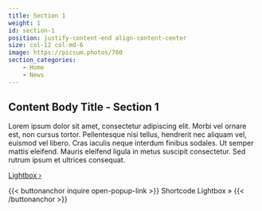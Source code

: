 ```yaml
---
title: Section 1
weight: 1
id: section-1
position: justify-content-end align-content-center
size: col-12 col-md-6
image: https://picsum.photos/700
section_categories:
    - Home
    - News
---
```


## Content Body Title - Section 1

Lorem ipsum dolor sit amet, consectetur adipiscing elit. Morbi vel ornare est, non cursus tortor. Pellentesque nisi tellus, hendrerit nec aliquam vel, euismod vel libero. Cras iaculis neque interdum finibus sodales. Ut semper mattis eleifend. Mauris eleifend ligula in metus suscipit consectetur. Sed rutrum ipsum et ultrices consequat. 

<a href="#inquire" class="open-popup-link button buttonOutline">Lightbox &rsaquo;</a>

{{< buttonanchor inquire open-popup-link >}}
Shortcode Lightbox &raquo;
{{< /buttonanchor >}}
